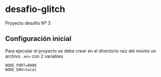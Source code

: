 # desafio-glitch
Proyecto desafio Nº 3
## Configuración inicial

Para ejecutar el proyecto se debe crear en el directorio raiz del mismo un archivo `.env` con 2 variables 
```
NODE_PORT=8080
NODE_ENV=local
```
